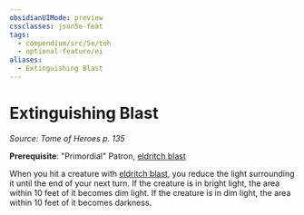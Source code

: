 ```yaml
---
obsidianUIMode: preview
cssclasses: json5e-feat
tags:
  - compendium/src/5e/toh
  - optional-feature/ei
aliases:
  - Extinguishing Blast
---
```

# Extinguishing Blast
*Source: Tome of Heroes p. 135*  

**Prerequisite**: "Primordial" Patron, [eldritch blast](2-Mechanics/CLI/spells/eldritch-blast.md)

When you hit a creature with [eldritch blast](2-Mechanics/CLI/spells/eldritch-blast.md), you reduce the light surrounding it until the end of your next turn. If the creature is in bright light, the area within 10 feet of it becomes dim light. If the creature is in dim light, the area within 10 feet of it becomes darkness.